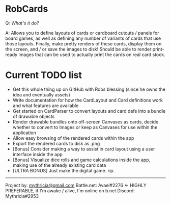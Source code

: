# RobCards

Q: *What's it do?*

A: Allows you to define layouts of cards or cardboard cutouts / panels for board games, as well as defining any number of variants of cards that use those layouts. Finally, make pretty renders of these cards, display them on the screen, and / or save the images to disk! Should be able to render print-ready images that can be used to actually print the cards on real card stock.



# Current TODO list

* Get this whole thing up on GitHub with Robs blessing (since he owns the idea and eventually assets)
* Write documentation for how the CardLayout and Card definitions work and what features are available
* Get started on CardParser to convert layouts and card defs into a bundle of drawable objects
* Render drawable bundles onto off-screen Canvases as cards, decide whether to convert to Images or keep as Canvases for use within the application
* Allow easy browsing of the rendered cards within the app
* Export the rendered cards to disk as .png
* [Bonus] Consider making a way to assist in card layout using a user interface inside the app
* [Bonus] Visualize dice rolls and game calculations inside the app, making use of the already existing card data
* [ULTRA BONUS] Just make the digital game. rip.










------
Project by: mythricia@gmail.com
Battle.net: Avael#2276  <- HIGHLY PREFERABLE, if I'm awake / alive, I'm online on b.net
Discord:    Mythricia#2953